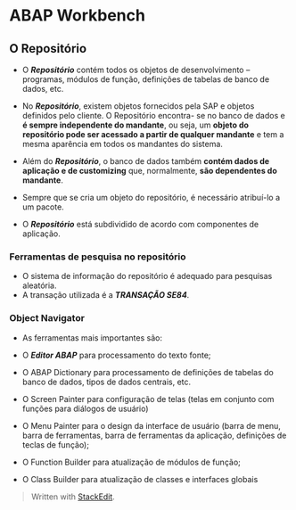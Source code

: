 # ABAP Workbench

## O Repositório

- O ___Repositório___ contém todos os objetos de desenvolvimento – programas, módulos de função, definições de tabelas de banco de dados, etc. 

- No ___Repositório___, existem objetos fornecidos pela SAP e objetos definidos pelo cliente. O Repositório encontra- se no banco de dados e **é sempre independente do mandante**, ou seja, um **objeto do repositório pode ser acessado a partir de qualquer mandante** e tem a mesma aparência em todos os mandantes do sistema.

- Além do ___Repositório___, o banco de dados também **contém dados de aplicação e de customizing** que, normalmente, **são dependentes do mandante**.

- Sempre que se cria um objeto do repositório, é necessário atribuí-lo a um pacote.

- O ___Repositório___ está subdividido de acordo com componentes de aplicação.

### Ferramentas de pesquisa no repositório
- O sistema de informação do repositório é adequado para pesquisas aleatória.
-  A transação utilizada é a ***TRANSAÇÃO SE84***.

### Object Navigator

- As ferramentas mais importantes são:

- O ***Editor ABAP*** para processamento do texto fonte;

- O ABAP Dictionary para processamento de definições de tabelas do banco de dados, tipos de dados centrais, etc.

- O Screen Painter para configuração de telas (telas em conjunto com funções para diálogos de usuário)

- O Menu Painter para o design da interface de usuário (barra de menu, barra de ferramentas, barra de ferramentas da aplicação, definições de teclas de função);
    
- O Function Builder para atualização de módulos de função;

- O Class Builder para atualização de classes e interfaces globais







> Written with [StackEdit](https://stackedit.io/).
<!--stackedit_data:
eyJoaXN0b3J5IjpbMTUyNTk1NjQ3MSwtMTQ2ODk0MTI1MSwxNj
kwMTE5OTE1LC00MzY5NDYzOTIsLTE2Mjg2NzI0NDAsLTE4MDY0
MzU0NjNdfQ==
-->